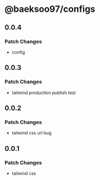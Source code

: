 # @baeksoo97/configs

## 0.0.4

### Patch Changes

- config

## 0.0.3

### Patch Changes

- tailwind production publish test

## 0.0.2

### Patch Changes

- tailwind css url bug

## 0.0.1

### Patch Changes

- tailwind css

